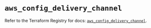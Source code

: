 # `aws_config_delivery_channel`

Refer to the Terraform Registry for docs: [`aws_config_delivery_channel`](https://registry.terraform.io/providers/hashicorp/aws/5.99.0/docs/resources/config_delivery_channel).
